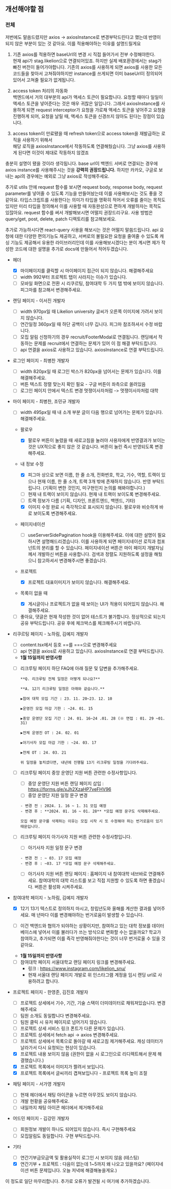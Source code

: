 ## 개선해야할 점

### 전체

저번에도 말씀드렸지만 axios -> axiosInstance로 변경부탁드린다고 했는데 반영이 되지 않은 부분이 있는 것 같아요.
이를 적용해야하는 이유를 설명드릴게요

1. 기존 axios를 적용하면 baseUrl의 변경 시 직접 들어가서 전부 수정해야한다.  
   현재 api가 stag.likelion으로 연결되어있죠. 하지만 실제 배포환경에서는 stag가 빠진 버전이 들어가야합니다. 기존의 axios를 사용하게 되면 axios를 사용한 모든 코드들을 찾아서 고쳐줘야하지만 instance를 쓰게되면 이미 baseUrl이 정의되어있어서 고쳐줄 필요가 없게됩니다.

2. access token 처리의 자동화  
   백엔드에서 거의 대부분의 api가 액세스 토큰이 필요합니다. 요청할 때마다 일일이 액세스 토큰을 넣어준다는 것은 매우 귀찮은 일입니다.
   그래서 axiosInstance를 사용하게 되면 request interceptor가 요청을 가로채 액세스 토큰을 넣어주고 요청을 진행하게 되어, 요청을 날릴 때, 액세스 토큰을 신경쓰지 않아도 된다는 장점이 있습니다.

3. access token이 만료됐을 때 refresh token으로 access token을 재발급하는 로직을 사용하기 위해서  
   해당 로직을 axiosInstance에서 작동하도록 연결해뒀습니다. 그냥 axios를 사용하게 된다면 이것이 제대로 작동하지 않겠죠

충분히 설명이 됐을 것이라 생각됩니다. base url이 백엔드 서버로 연결되는 경우에 axios instance를 사용해주시는 것을 **강력히 권장드립니다.** 하지만 카카오, 구글로 보내는 api의 경우에는 예외로 그냥 axios로 작성해주세요.

추가로 utils 안에 request 함수를 보시면 request body, response body, request parameter를 넣어줄 수 있도록 기능을 만들어놨는데 이를 사용해보시는 것도 좋을 것 같아요. 타입스크립트를 사용한다는 의미가 타입을 명확히 적어서 오류를 줄이는 목적도 있지만 미리 타입을 정의해서 이를 사용할 때 자동완성으로 편하게 개발하자는 목적도 있잖아요. request 함수를 써서 개발해보시면 어떨지 권장드리구요. 사용 방법은 query/get, post, delete, patch 디렉토리를 참고해보세요.

추가로 가능하시다면 react-query 사용을 해보시는 것은 어떨지 말씀드립니다. api 요청에 대한 다양한 편의기능도 제공하고, 서버로의 불필요한 요청을 줄여줄 수 있도록 캐싱 기능도 제공해서 유용한 라이브러리인데 이를 사용해보시겠다는 분이 계시면 제가 작성한 코드에 대한 설명을 추가로 docs에 만들어서 적어두겠습니다.

-   헤더

    -   [x] 마이페이지를 클릭할 시 마이페이지 접근이 되지 않습니다. 해결해주세요
    -   [ ] width 992부터 프로젝트 탭이 사라지는 이슈가 있습니다.
    -   [ ] 모바일 화면으로 전환 시 리쿠르팅, 참여대학 두 가지 탭 밖에 보이지 않습니다. 피그마를 참고해서 변경해주세요.

-   랜딩 페이지 - 이서진 개발자

    -   [ ] width 970px일 때 Likelion university 글씨가 오른쪽 이미지에 가려서 보이지 않습니다.
    -   [ ] 연간일정 360px일 때 하단 공백이 너무 깁니다. 피그마 참조하셔서 수정 바랍니다.
    -   [ ] 모집 알림 신청하기의 경우 recruit/FooterModal로 연결됩니다. 랜딩에서 작동하는 문제를 recruit에서 연결하는 문제가 있어 이 점 해결 부탁드립니다.
    -   [ ] api 연결을 axios로 사용하고 있습니다. axiosInstance로 연결 부탁드립니다.

-   로그인 페이지 - 최병찬 개발자

    -   [ ] width 820px일 때 로그인 박스가 820px을 넘어서는 문제가 있습니다. 이를 해결해주세요.
    -   [ ] 버튼 텍스트 정렬 맞는지 확인 필요 - 구글 버튼이 좌측으로 쏠려있음
    -   [ ] 로그인 페이지 안에서 텍스트 변경 멋쟁이사자처럼 -> 멋쟁이사자처럼 대학

-   마이 페이지 - 최병찬, 조민규 개발자

    -   [ ] width 495px일 때 내 소개 부분 글이 다음 행으로 넘어가는 문제가 있습니다. 해결해주세요.

    -   팔로우

        -   [x] 팔로우 버튼이 눌렸을 때 새로고침을 눌러야 사용자에게 반영결과가 보이는 것은 UX적으로 좋지 않은 것 같습니다. 버튼이 눌린 즉시 반영되도록 변경해주세요.

    -   내 정보 수정

        -   [x] 피그마 상으로 보면 이름, 한 줄 소개, 전화번호, 학교, 기수, 역할, 트랙이 있으나 현재 이름, 한 줄 소개, 트랙 3개 밖에 존재하지 않습니다. 반영 부탁드립니다. (기획이 변한 것인지, 미구현인지 논의를 해봐야합니다.)
        -   [ ] 현재 내 트랙이 보이지 않습니다. 현재 내 트랙이 보이도록 변경해주세요.
        -   [ ] 트랙 정보가 다름 (기획, 디자인, 프론트엔드, 백엔드, 기타)
        -   [x] 이미지 수정 완료 시 즉각적으로 표시되지 않습니다. 팔로우와 비슷하게 바로 보이도록 변경해주세요.

    -   페이지네이션

        -   [ ] useServerSidePagination hook을 이용해주세요. 이에 대한 설명이 필요하시면 설명해드리겠습니다. 이를 사용하게 되면 페이지네이션 로직과 컴포넌트의 분리를 할 수 있습니다. 페이지네이션 버튼은 마이 페이지 개발자님께서 개발하신 버튼을 사용합니다. 검색과 정렬도 지원하도록 설정을 해뒀으니 참고하셔서 변경해주시면 좋겠습니다.

    -   프로젝트

        -   [x] 프로젝트 대표이미지가 보이지 않습니다. 해결해주세요.

    -   목록이 없을 때

        -   [x] 게시글이나 프로젝트가 없을 때 보이는 UI가 적용이 되어있지 않습니다. 해결해주세요.

    -   [ ] 좋아요, 댓글은 현재 작성한 것이 없어 테스트가 불가합니다. 정상적으로 되는지 공유 부탁드립니다. 공유 후에 체크박스를 체크해주시기 바랍니다.

-   리쿠르팅 페이지 - 노하림, 김예지 개발자

    -   [ ] content.tsx에서 등호 ==를 ===으로 변경해주세요
    -   [ ] api 연결을 axios로 사용하고 있습니다. axiosInstance로 연결 부탁드립니다.

    - **1월 15일까지 반영사항**
    - [ ] 리크루팅  페이지 하단 FAQ에 아래 질문 및 답변을 추가해주세요.
        ```
        **Q. 리크루팅 전체 일정은 어떻게 되나요?**

        **A. 12기 리크루팅 일정은 아래와 같습니다.**

        ▶️참여 대학 모집 기간 : 23. 11. 20~23. 12. 10

        ▶️운영진 모집 마감 기한 : ~24. 01. 15

        ▶️중앙 운영단 모집 기간 : 24. 01. 16~24 .01. 28 (※ 면접 : 01. 29 ~01. 31)

        ▶️전체 운영진 OT : 24. 02. 01

        ▶️아기사자 모집 마감 기한 : ~24. 03. 17

        ▶️전체 OT : 24. 03. 21

        위 일정을 놓치셨다면, 내년에 진행될 13기 리크루팅 일정을 기다려주세요.
        ```
    - [ ] 리크루팅 페이지 중앙 운영단 지원 버튼 관련한 수정사항입니다.
        - [ ] 중앙 운영단 지원 버튼 랜딩 페이지 삽입  : https://forms.gle/xJh2XzaHP7veFHV96
        - [ ] 중앙 운영단 지원 일정 문구 변경

        ```
        - 변경 전 : 2024. 1. 16 ~ 1. 31 모집 예정
        - 변경 후 : **2024. 01. 16 ~ 01. 28** *모집 예정 문구도 삭제해주세요.
            
        모집 예정 문구를 삭제하는 이유는 모집 시작 시 또 수정해야 하는 번거로움이 있기 때문입니다.
        ```

    - [ ] 리크루팅 페이지 아기사자 지원 버튼 관련한 수정사항입니다.
        - [ ] 아기사자 지원 일정 문구 변경
        ```
        - 변경 전 : ~ 03. 17 모집 예정
        - 변경 후 : ~03. 17 *모집 예정 문구 삭제해주세요.
        ```
        - [ ] 아기사자 지원 버튼 랜딩 페이지 : 홈페이지 내 참여대학 네브바로 연결해주세요. 참여대학의 대학 리스트를 보고 직접 지원할 수 있도록 하면 좋겠습니다. 버튼은 활성화 시켜주세요.


-   참여대학 페이지 - 노하림, 김예지 개발자

    -   [x] 12기 13기 텍스트로 정의하지 마시고, 창립년도와 올해를 계산한 결과를 넣어주세요. 매 년마다 이를 변경해야하는 번거로움이 발생할 수 있습니다.

    -   [ ] 이건 백엔드와 협의가 되야하는 상황이지만, 참여하고 있는 대학 정보를 데이터베이스에 넣어서 이를 불러다가 쓰는 방식으로 변화할 수는 없을까요? 학교가 참여하고, 추가되면 이를 즉각 반영해줘야한다는 것이 너무 번거로울 수 있을 것 같아요.

    - **1월 15일까지 반영사항**
    - [ ] 참여대학 페이지 서울대학교 랜딩 페이지 링크를 변경해주세요.
        - 링크 : https://www.instagram.com/likelion_snu/
        - 현재 서울대 랜딩 페이지 개발로 위 인스타그램 계정을 임시 랜딩 url로 사용하려고 합니다. 
        

-   프로젝트 페이지 - 한영준, 김진호 개발자

    -   [ ] 프로젝트 상세에서 기수, 기간, 기술 스택이 더미데이터로 채워져있습니다. 변경해주세요
    -   [ ] 팀원 소개도 동일합니다 변경해주세요.
    -   [ ] 팀원 클릭 시 유저 페이지로 넘어가지 않습니다.
    -   [ ] 프로젝트 상세 서비스 링크 폰트가 다른 문제가 있습니다.
    -   [ ] 프로젝트 상세에서 fetch api -> axios 변경해주세요.
    -   [ ] 프로젝트 상세에서 목록으로 돌아갈 때 새로고침 제거해주세요. 캐싱 데이터가 날라가서 다시 요청되는 현상이 있습니다.
    -   [x] 프로젝트 내용 보이지 않음 (권한이 없을 시 로그인으로 리디렉트해서 문제 해결했습니다.)
    -   [x] 프로젝트 목록에서 이미지가 짤려서 보입니다.
    -   [x] 프로젝트 목록에서 글씨끼리 겹쳐보입니다 - 프로젝트 목록 높이 조절

-   채팅 페이지 - 서가영 개발자

    -   [ ] 현재 헤더에서 채팅 아이콘을 누르면 아무것도 보이지 않습니다.
    -   [ ] 개발 현황을 공유해주세요.
    -   [ ] 내일까지 채팅 아이콘 헤더에서 제거해주세요

-   어드민 페이지 - 김강민 개발자

    -   [ ] 회원정보 개발이 하나도 되어있지 않습니다. 즉시 구현해주세요
    -   [ ] 모집알림도 동일합니다. 구현 부탁드립니다.

-   기타
    -   [ ] 연간기부금모금액 및 활용실적이 로그인 시 보이지 않음 (테스팅)
    -   [x] 연간기부 + 프로젝트 : 다음이 없는데 1~5까지 왜 나오고 있을까요? (페이지네이션 버튼 문제입니다. 오늘 저녁에 해결해놓을게요.)

이 정도로 일단 마무리합니다. 추가로 오류가 발견될 시 여기에 추가하겠습니다.
